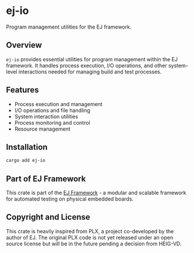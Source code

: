 # ej-io

Program management utilities for the EJ framework.

## Overview

`ej-io` provides essential utilities for program management within the EJ framework. It handles process execution, I/O operations, and other system-level interactions needed for managing build and test processes.

## Features

- Process execution and management
- I/O operations and file handling
- System interaction utilities
- Process monitoring and control
- Resource management

## Installation

```bash
cargo add ej-io
```

## Part of EJ Framework

This crate is part of the [EJ Framework](https://github.com/embj-org/ej) - a modular and scalable framework for automated testing on physical embedded boards.

## Copyright and License

This crate is heavily inspired from PLX, a project co-developed by the author of EJ. The original PLX code is not yet released under an open source license but will be in the future pending a decision from HEIG-VD.
